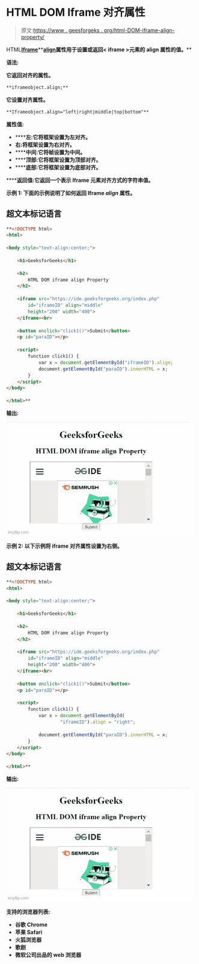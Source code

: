 # HTML DOM Iframe 对齐属性

> 原文:[https://www . geesforgeks . org/html-DOM-iframe-align-property/](https://www.geeksforgeeks.org/html-dom-iframe-align-property/)

HTML[**Iframe**](https://www.geeksforgeeks.org/html-iframes/)**[**align**](https://www.geeksforgeeks.org/html-align-attribute/)**属性用于设置或返回< iframe >元素的 align 属性的值。****

******语法:******

****它返回对齐的属性。****

```html
**iframeobject.align;**
```

****它设置对齐属性。****

```html
**Iframeobject.align="left|right|middle|top|bottom"**
```

******属性值:******

*   ******左:**它将框架设置为左对齐。****
*   ******右**:将框架设置为右对齐。****
*   ******中间:**它将帧设置为中间。****
*   ******顶部:**它将框架设置为顶部对齐。****
*   ******底部:**它将框架设置为底部对齐。****

******返回值:**它返回一个表示 Iframe 元素对齐方式的字符串值。****

******示例 1:** 下面的示例说明了如何返回 Iframe *align* 属性。****

## ****超文本标记语言****

```html
**<!DOCTYPE html>
<html>

<body style="text-align:center;">

    <h1>GeeksforGeeks</h1>

    <h2>
        HTML DOM iframe align Property
    </h2>

    <iframe src="https://ide.geeksforgeeks.org/index.php" 
        id="iframeID" align="middle" 
        height="200" width="400">
    </iframe><br>

    <button onclick="click1()">Submit</button>
    <p id="paraID"></p>

    <script>
        function click1() {
            var x = document.getElementById("iframeID").align;
            document.getElementById("paraID").innerHTML = x;
        }
    </script>
</body>

</html>**
```

******输出:******

****![](img/59bf5a88430c9a936f9d14dbdab3eda3.png)****

******示例 2:** 以下示例将 iframe 对齐属性设置为右侧。****

## ****超文本标记语言****

```html
**<!DOCTYPE html>
<html>

<body style="text-align:center;">

    <h1>GeeksforGeeks</h1>

    <h2>
        HTML DOM iframe align Property
    </h2>

    <iframe src="https://ide.geeksforgeeks.org/index.php"
        id="iframeID" align="middle" 
        height="200" width="400">
    </iframe><br>

    <button onclick="click1()">Submit</button>
    <p id="paraID"></p>

    <script>
        function click1() {
            var x = document.getElementById(
                    "iframeID").align = "right";

            document.getElementById("paraID").innerHTML = x;
        }
    </script>
</body>

</html>**
```

******输出:******

****![](img/7113a10781c5de17143402ad8ba0876b.png)****

******支持的浏览器列表:******

*   ****谷歌 Chrome****
*   ****苹果 Safari****
*   ****火狐浏览器****
*   ****歌剧****
*   ****微软公司出品的 web 浏览器****